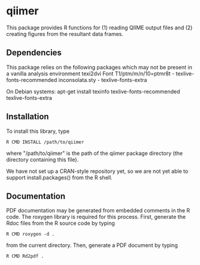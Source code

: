 qiimer
======

This package provides R functions for (1) reading QIIME output files
and (2) creating figures from the resultant data frames.

Dependencies
------------
This package relies on the following packages which may not be present in a vanilla analysis environment
texi2dvi
Font T1/ptm/m/n/10=ptmr8t - texlive-fonts-recommended
inconsolata.sty - texlive-fonts-extra

On Debian systems:
apt-get install texinfo texlive-fonts-recommended texlive-fonts-extra

Installation
------------

To install this library, type

    R CMD INSTALL /path/to/qiimer

where "/path/to/qiimer" is the path of the qiimer package directory
(the directory containing this file).

We have not set up a CRAN-style repository yet, so we are not yet able
to support install.packages() from the R shell.

Documentation
-------------

PDF documentation may be generated from embedded comments in the R
code.  The roxygen library is required for this process.  First,
generate the Rdoc files from the R source code by typing

    R CMD roxygen -d .

from the current directory.  Then, generate a PDF document by typing

    R CMD Rd2pdf .
